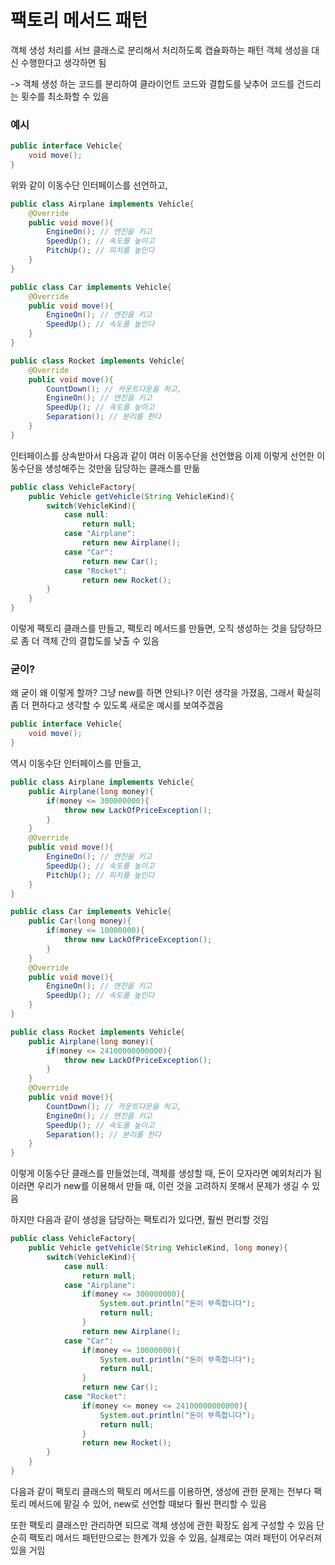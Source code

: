 # 팩토리 메서드 패턴

객체 생성 처리를 서브 클래스로 분리해서 처리하도록 캡슐화하는 패턴
객체 생성을 대신 수행한다고 생각하면 됨

-> 객체 생성 하는 코드를 분리하여 클라이언트 코드와 결합도를 낮추어 코드를 건드리는 횟수를 최소화할 수 있음

### 예시

```java
public interface Vehicle{
    void move();
}
```

위와 같이 이동수단 인터페이스를 선언하고,

```java
public class Airplane implements Vehicle{
    @Override
    public void move(){
        EngineOn(); // 엔진을 키고
        SpeedUp(); // 속도를 높이고
        PitchUp(); // 피치를 높인다
    }
}
```

```java
public class Car implements Vehicle{
    @Override
    public void move(){
        EngineOn(); // 엔진을 키고
        SpeedUp(); // 속도를 높인다
    }
}
```

```java
public class Rocket implements Vehicle{
    @Override
    public void move(){
        CountDown(); // 카운트다운을 하고,
        EngineOn(); // 엔진을 키고
        SpeedUp(); // 속도를 높이고
        Separation(); // 분리를 한다
    }
}
```

인터페이스를 상속받아서 다음과 같이 여러 이동수단을 선언했음
이제 이렇게 선언한 이동수단을 생성해주는 것만을 담당하는 클래스를 만듦

```java
public class VehicleFactory{
    public Vehicle getVehicle(String VehicleKind){
        switch(VehicleKind){
            case null:
                return null;
            case "Airplane":
                return new Airplane();
	        case "Car":
                return new Car();
            case "Rocket":
                return new Rocket();
        }
    }
}
```

이렇게 팩토리 클래스를 만들고, 팩토리 메서드를 만들면, 오직 생성하는 것을 담당하므로 좀 더 객체 간의 결합도를 낮출 수 있음

### 굳이?

왜 굳이 왜 이렇게 할까?
그냥 new를 하면 안되나? 이런 생각을 가졌음, 그래서 확실히 좀 더 편하다고 생각할 수 있도록 새로운 예시를 보여주겠음

```java
public interface Vehicle{
    void move();
}
```

역시 이동수단 인터페이스를 만들고,

```java
public class Airplane implements Vehicle{
    public Airplane(long money){
        if(money <= 300000000){
            throw new LackOfPriceException();
        }
    }
    @Override
    public void move(){
        EngineOn(); // 엔진을 키고
        SpeedUp(); // 속도를 높이고
        PitchUp(); // 피치를 높인다
    }
}
```

```java
public class Car implements Vehicle{
    public Car(long money){
        if(money <= 10000000){
            throw new LackOfPriceException();
        }
    }
    @Override
    public void move(){
        EngineOn(); // 엔진을 키고
        SpeedUp(); // 속도를 높인다
    }
}
```

```java
public class Rocket implements Vehicle{
    public Airplane(long money){
        if(money <= 24100000000000){
            throw new LackOfPriceException();
        }
    }
    @Override
    public void move(){
        CountDown(); // 카운트다운을 하고,
        EngineOn(); // 엔진을 키고
        SpeedUp(); // 속도를 높이고
        Separation(); // 분리를 한다
    }
}
```

이렇게 이동수단 클래스를 만들었는데, 객체를 생성할 때, 돈이 모자라면 예외처리가 됨
이러면 우리가 new를 이용해서 만들 때, 이런 것을 고려하지 못해서 문제가 생길 수 있음

하지만 다음과 같이 생성을 담당하는 팩토리가 있다면, 훨씬 편리할 것임

```java
public class VehicleFactory{
    public Vehicle getVehicle(String VehicleKind, long money){
        switch(VehicleKind){
            case null:
                return null;
            case "Airplane":
                if(money <= 300000000){
                    System.out.println("돈이 부족합니다");
                    return null;
                }
                return new Airplane();
	        case "Car":
                if(money <= 10000000){
                    System.out.println("돈이 부족합니다");
                    return null;
                }
                return new Car();
            case "Rocket":
                if(money <= money <= 24100000000000){
                    System.out.println("돈이 부족합니다");
                    return null;
                }
                return new Rocket();
        }
    }
}
```

다음과 같이 팩토리 클래스의 팩토리 메서드를 이용하면, 생성에 관한 문제는 전부다 팩토리 메서드에 맡길 수 있어, new로 선언할 때보다 훨씬 편리할 수 있음

또한 팩토리 클래스만 관리하면 되므로 객체 생성에 관한 확장도 쉽게 구성할 수 있음
단순히 팩토리 메서드 패턴만으로는 한계가 있을 수 있음, 실제로는 여러 패턴이 어우러져 있을 거임